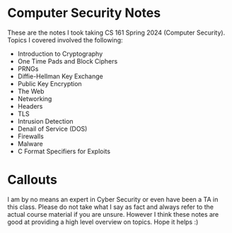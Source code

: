 # Computer Security Notes
These are the notes I took taking CS 161 Spring 2024 (Computer Security). Topics I covered involved the following: 

* Introduction to Cryptography
* One Time Pads and Block Ciphers
* PRNGs
* Diffie-Hellman Key Exchange
* Public Key Encryption
* The Web
* Networking
* Headers
* TLS
* Intrusion Detection
* Denail of Service (DOS)
* Firewalls
* Malware
* C Format Specifiers for Exploits

# Callouts
I am by no means an expert in Cyber Security or even have been a TA in this class. Please do not take what I say as fact and always refer to the actual course material if you are unsure. However I think these notes are good at providing a high level overview on topics. Hope it helps :)

